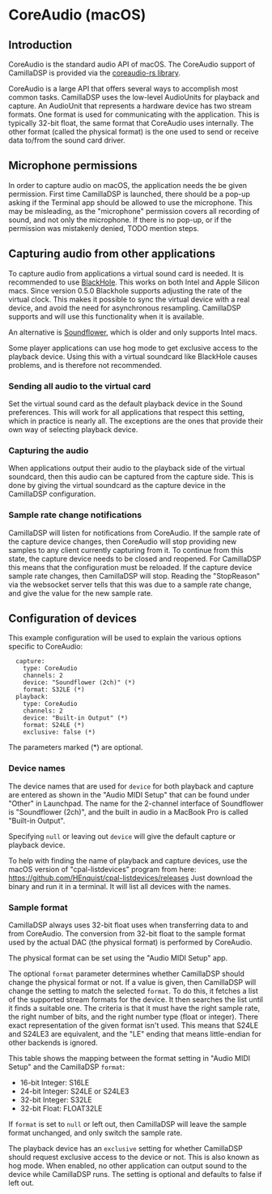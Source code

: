 # CoreAudio (macOS)

## Introduction
CoreAudio is the standard audio API of macOS.
The CoreAudio support of CamillaDSP is provided via the [coreaudio-rs library](https://github.com/RustAudio/coreaudio-rs). 

CoreAudio is a large API that offers several ways to accomplish most common tasks.
CamillaDSP uses the low-level AudioUnits for playback and capture.
An AudioUnit that represents a hardware device has two stream formats.
One format is used for communicating with the application.
This is typically 32-bit float, the same format that CoreAudio uses internally.
The other format (called the physical format) is the one used to send or receive data to/from the sound card driver.

## Microphone permissions
In order to capture audio on macOS, the application needs the be given permission.
First time CamillaDSP is launched, there should be a pop-up asking if the Terminal app
should be allowed to use the microphone.
This may be misleading, as the "microphone" permission covers all recording of sound,
and not only the microphone.
If there is no pop-up, or if the permission was mistakenly denied,
TODO mention steps.

## Capturing audio from other applications

To capture audio from applications a virtual sound card is needed. 
It is recommended to use [BlackHole](https://github.com/ExistentialAudio/BlackHole).
This works on both Intel and Apple Silicon macs.
Since version 0.5.0 Blackhole supports adjusting the rate of the virtual clock.
This makes it possible to sync the virtual device with a real device, and avoid the need for asynchronous resampling.
CamillaDSP supports and will use this functionality when it is available.

An alternative is [Soundflower](https://github.com/mattingalls/Soundflower), which is older and only supports Intel macs.

Some player applications can use hog mode to get exclusive access to the playback device.
Using this with a virtual soundcard like BlackHole causes problems, and is therefore not recommended.

### Sending all audio to the virtual card
Set the virtual sound card as the default playback device in the Sound preferences.
This will work for all applications that respect this setting, which in practice is nearly all.
The exceptions are the ones that provide their own way of selecting playback device.

### Capturing the audio
When applications output their audio to the playback side of the virtual soundcard, then this audio can be captured from the capture side.
This is done by giving the virtual soundcard as the capture device in the CamillaDSP configuration.

### Sample rate change notifications
CamillaDSP will listen for notifications from CoreAudio.
If the sample rate of the capture device changes, then CoreAudio will stop providing new samples to any client currently capturing from it.
To continue from this state, the capture device needs to be closed and reopened.
For CamillaDSP this means that the configuration must be reloaded.
If the capture device sample rate changes, then CamillaDSP will stop.
Reading the "StopReason" via the websocket server tells that this was due to a sample rate change, and give the value for the new sample rate.

## Configuration of devices

This example configuration will be used to explain the various options specific to CoreAudio:
```
  capture:
    type: CoreAudio
    channels: 2
    device: "Soundflower (2ch)" (*)
    format: S32LE (*)
  playback:
    type: CoreAudio
    channels: 2
    device: "Built-in Output" (*)
    format: S24LE (*)
    exclusive: false (*)
```
The parameters marked (*) are optional.

### Device names
The device names that are used for `device` for both playback and capture are entered as shown in the "Audio MIDI Setup" that can be found under "Other" in Launchpad.
The name for the 2-channel interface of Soundflower is "Soundflower (2ch)", and the built in audio in a MacBook Pro is called "Built-in Output".

Specifying `null` or leaving out `device` will give the default capture or playback device.

To help with finding the name of playback and capture devices, use the macOS version of "cpal-listdevices" program from here: https://github.com/HEnquist/cpal-listdevices/releases
Just download the binary and run it in a terminal. It will list all devices with the names.

### Sample format
CamillaDSP always uses 32-bit float uses when transferring data to and from CoreAudio.
The conversion from 32-bit float to the sample format used by the actual DAC (the physical format) is performed by CoreAudio.

The physical format can be set using the "Audio MIDI Setup" app.

The optional `format` parameter determines whether CamillaDSP should change the physical format or not.
If a value is given, then CamillaDSP will change the setting to match the selected `format`.
To do this, it fetches a list of the supported stream formats for the device.
It then searches the list until it finds a suitable one. 
The criteria is that it must have the right sample rate, the right number of bits,
and the right number type (float or integer).
There exact representation of the given format isn't used.
This means that S24LE and S24LE3 are equivalent, and the "LE" ending that means
little-endian for other backends is ignored.

This table shows the mapping between the format setting in "Audio MIDI Setup" and the CamillaDSP `format`:
- 16-bit Integer: S16LE
- 24-bit Integer: S24LE or S24LE3
- 32-bit Integer: S32LE
- 32-bit Float: FLOAT32LE

If `format` is set to `null` or left out, then CamillaDSP will leave the sample format unchanged, and only switch the sample rate.

The playback device has an `exclusive` setting for whether CamillaDSP should request exclusive
access to the device or not. This is also known as hog mode. When enabled, no other application 
can output sound to the device while CamillaDSP runs. The setting is optional and defaults to false if left out.